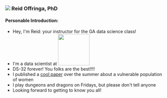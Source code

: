 ### ![](https://ga-dash.s3.amazonaws.com/production/assets/logo-9f88ae6c9c3871690e33280fcf557f33.png) Reid Offringa, PhD

#### Personable Introduction:

+ Hey, I'm Reid: your instructor for the GA data science class!
+ I'm a data scientist at <img src="https://www.glooko.com/wp-content/uploads/logo-web.png" width="100">
+ DS-32 forever! You folks are the best!!!!
+ I published a [cool paper](http://link.springer.com/article/10.1007%2Fs10508-016-0824-1) over the summer about a vulnerable population of women
+ I play dungeons and dragons on Fridays, but please don't tell anyone
+ Looking forward to getting to know you all!
